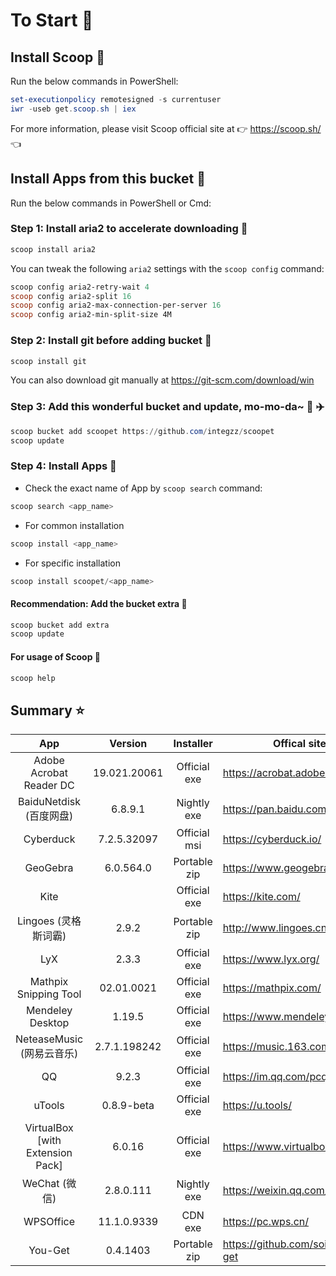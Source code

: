 # To Start 🏃

## Install Scoop 🚴

Run the below commands in PowerShell:

```powershell
set-executionpolicy remotesigned -s currentuser
iwr -useb get.scoop.sh | iex
```

For more information, please visit Scoop official site at 👉 https://scoop.sh/ 👈

## Install Apps from this bucket 🚗

Run the below commands in PowerShell or Cmd:

### Step 1: Install aria2 to accelerate downloading 🚅

```powershell
scoop install aria2
```

You can tweak the following `aria2` settings with the `scoop config` command:

```powershell
scoop config aria2-retry-wait 4
scoop config aria2-split 16
scoop config aria2-max-connection-per-server 16
scoop config aria2-min-split-size 4M
```

### Step 2: Install git before adding bucket 🎫

```powershell
scoop install git
```

You can also download git manually at https://git-scm.com/download/win

### Step 3: Add this wonderful bucket and update, mo-mo-da~ 💋 ✈️

```powershell
scoop bucket add scoopet https://github.com/integzz/scoopet
scoop update
```

###  Step 4: Install Apps 🚀

- Check the exact name of App by `scoop search` command:

```powershell
scoop search <app_name>
```

- For common installation

```powershell
scoop install <app_name>
```

- For specific installation

```powershell
scoop install scoopet/<app_name>
```

#### Recommendation: Add the bucket extra 💯

``` powershell
scoop bucket add extra
scoop update
```

#### For usage of Scoop 📖

```powershell
scoop help
```

## Summary ⭐️

|               App                |   Version    |  Installer   | Offical site                       |
| :------------------------------: | :----------: | :----------: | ---------------------------------- |
|     Adobe Acrobat Reader DC      | 19.021.20061 | Official exe | https://acrobat.adobe.com/         |
|     BaiduNetdisk  (百度网盘)     |   6.8.9.1    | Nightly exe  | https://pan.baidu.com/             |
|            Cyberduck             | 7.2.5.32097  | Official msi | https://cyberduck.io/              |
|             GeoGebra             |  6.0.564.0   | Portable zip | https://www.geogebra.org/          |
|               Kite               |              | Official exe | https://kite.com/                  |
|       Lingoes (灵格斯词霸)       |    2.9.2     | Portable zip | http://www.lingoes.cn/             |
|               LyX                |    2.3.3     | Official exe | https://www.lyx.org/               |
|      Mathpix Snipping Tool       |  02.01.0021  | Official exe | https://mathpix.com/               |
|         Mendeley Desktop         |    1.19.5    | Official exe | https://www.mendeley.com/          |
|    NeteaseMusic  (网易云音乐)    | 2.7.1.198242 | Official exe | https://music.163.com/             |
|                QQ                |    9.2.3     | Official exe | https://im.qq.com/pcqq/            |
|              uTools              |  0.8.9-beta  | Official exe | https://u.tools/                   |
| VirtualBox [with Extension Pack] |    6.0.16    | Official exe | https://www.virtualbox.org/        |
|          WeChat  (微信)          |  2.8.0.111   | Nightly exe  | https://weixin.qq.com/             |
|            WPSOffice             | 11.1.0.9339  |   CDN exe    | https://pc.wps.cn/                 |
|             You-Get              |   0.4.1403   | Portable zip | https://github.com/soimort/you-get |
